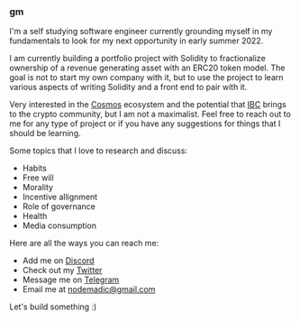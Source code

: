 ### gm

I'm a self studying software engineer currently grounding myself in my fundamentals to look for my next opportunity in early summer 2022. 

I am currently building a portfolio project with Solidity to fractionalize ownership of a revenue generating asset with an ERC20 token model. The goal is not to start my own company with it, but to use the project to learn various aspects of writing Solidity and a front end to pair with it.

Very interested in the [Cosmos](https://cosmos.network/) ecosystem and the potential that [IBC](https://ibcprotocol.org/) brings to the crypto community, but I am not a maximalist. Feel free to reach out to me for any type of project or if you have any suggestions for things that I should be learning. 

Some topics that I love to research and discuss:
- Habits
- Free will
- Morality
- Incentive allignment
- Role of governance
- Health
- Media consumption

Here are all the ways you can reach me:

- Add me on [Discord](https://discordapp.com/users/925582738466172969)
- Check out my [Twitter](https://twitter.com/nodemadic)
- Message me on [Telegram](https://t.me/nodemadic)
- Email me at nodemadic@gmail.com

Let's build something :)
